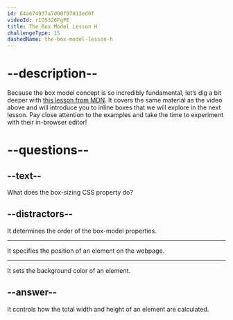 ```yaml
---
id: 64a674937a7d00f97013ed0f
videoId: rIO5326FgPE
title: The Box Model Lesson H
challengeType: 15
dashedName: the-box-model-lesson-h
--- 
```

# --description--

Because the box model concept is so incredibly fundamental, let’s dig a bit deeper with <a href="https://developer.mozilla.org/en-US/docs/Learn/CSS/Building_blocks/The_box_model#what_is_the_css_box_model" target="_blank">this lesson from MDN</a>. It covers the same material as the video above and will introduce you to inline boxes that we will explore in the next lesson. Pay close attention to the examples and take the time to experiment with their in-browser editor!

# --questions--

## --text--

What does the box-sizing CSS property do?

## --distractors--

It determines the order of the box-model properties.

---

It specifies the position of an element on the webpage.

---

It sets the background color of an element.

## --answer--

It controls how the total width and height of an element are calculated.

